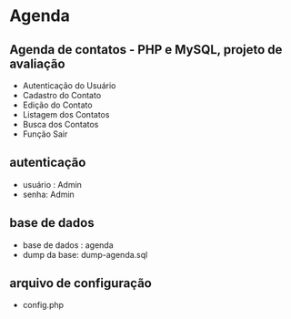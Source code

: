 # Agenda

## Agenda de contatos - PHP e MySQL, projeto de avaliação
* Autenticação do Usuário
* Cadastro do Contato
* Edição do Contato
* Listagem dos Contatos
* Busca dos Contatos
* Função Sair

## autenticação
* usuário : Admin
* senha: Admin

## base de dados
* base de dados : agenda
* dump da base: dump-agenda.sql

## arquivo de configuração
* config.php

